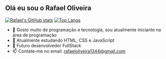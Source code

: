 ## Olá eu sou o Rafael Oliveira 

[![Rafael's GitHub stats](https://github-readme-stats.vercel.app/api?username=RafaOliveira19&show_icons=true&theme=radical)](https://github.com/anuraghazra/github-readme-stats)
[![Top Langs](https://github-readme-stats.vercel.app/api/top-langs/?username=RafaOliveira19)](https://github.com/anuraghazra/github-readme-stats)
- 👀 Gosto muito de programação e tecnologia, sou atualmente iniciante na área de programação
- 🌱 Atualmente estudando HTML, CSS e JavaScript 
- 💞️ Futuro desenvolvedor FullStack
- 📫 Contate-me no email: rafaeloliveira1344@gmail.com

<!---
Rafaoliveira19/Rafaoliveira19 is a ✨ special ✨ repository because its `README.md` (this file) appears on your GitHub profile.
You can click the Preview link to take a look at your changes.
--->
